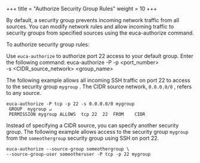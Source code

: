 +++
title = "Authorize Security Group Rules"
weight = 10
+++

By default, a security group prevents incoming network traffic from all sources. You can modify network rules and allow incoming traffic to security groups from specified sources using the euca-authorize command. 

To authorize security group rules: 

Use `euca-authorize` to authorize port 22 access to your default group. Enter the following command: 
    euca-authorize -P <protocol> -p <port_number> \
    -s <CIDR_source_network> <group_name>

The following example allows all incoming SSH traffic on port 22 to access to the security group `mygroup` . The CIDR source network, `0.0.0.0/0` , refers to any source. 


    euca-authorize -P tcp -p 22 -s 0.0.0.0/0 mygroup 
     GROUP	mygroup ↵
     PERMISSION	mygroup	ALLOWS	tcp	22	22	FROM	CIDR

Instead of specifying a CIDR source, you can specify another security group. The following example allows access to the security group `mygroup` from the `someothergroup` security group using SSH on port 22. 


    euca-authorize --source-group someothergroup \
    --source-group-user someotheruser -P tcp -p 22 mygroup

